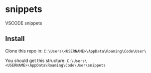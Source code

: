 # snippets
VSCODE snippets

## Install
Clone this repo in: `C:\Users\<USERNAME>\AppData\Roaming\Code\User\`

You should get this structure: `C:\Users\<USERNAME>\AppData\Roaming\Code\User\snippets`
